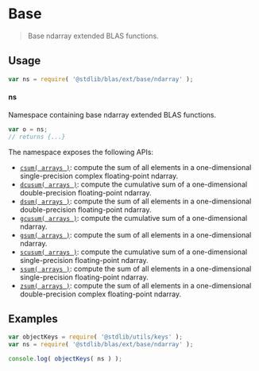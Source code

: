 <!--

@license Apache-2.0

Copyright (c) 2025 The Stdlib Authors.

Licensed under the Apache License, Version 2.0 (the "License");
you may not use this file except in compliance with the License.
You may obtain a copy of the License at

   http://www.apache.org/licenses/LICENSE-2.0

Unless required by applicable law or agreed to in writing, software
distributed under the License is distributed on an "AS IS" BASIS,
WITHOUT WARRANTIES OR CONDITIONS OF ANY KIND, either express or implied.
See the License for the specific language governing permissions and
limitations under the License.

-->

# Base

> Base ndarray extended BLAS functions.

<section class="usage">

## Usage

```javascript
var ns = require( '@stdlib/blas/ext/base/ndarray' );
```

#### ns

Namespace containing base ndarray extended BLAS functions.

```javascript
var o = ns;
// returns {...}
```

The namespace exposes the following APIs:

<!-- <toc pattern="*"> -->

<div class="namespace-toc">

-   <span class="signature">[`csum( arrays )`][@stdlib/blas/ext/base/ndarray/csum]</span><span class="delimiter">: </span><span class="description">compute the sum of all elements in a one-dimensional single-precision complex floating-point ndarray.</span>
-   <span class="signature">[`dcusum( arrays )`][@stdlib/blas/ext/base/ndarray/dcusum]</span><span class="delimiter">: </span><span class="description">compute the cumulative sum of a one-dimensional double-precision floating-point ndarray.</span>
-   <span class="signature">[`dsum( arrays )`][@stdlib/blas/ext/base/ndarray/dsum]</span><span class="delimiter">: </span><span class="description">compute the sum of all elements in a one-dimensional double-precision floating-point ndarray.</span>
-   <span class="signature">[`gcusum( arrays )`][@stdlib/blas/ext/base/ndarray/gcusum]</span><span class="delimiter">: </span><span class="description">compute the cumulative sum of a one-dimensional ndarray.</span>
-   <span class="signature">[`gsum( arrays )`][@stdlib/blas/ext/base/ndarray/gsum]</span><span class="delimiter">: </span><span class="description">compute the sum of all elements in a one-dimensional ndarray.</span>
-   <span class="signature">[`scusum( arrays )`][@stdlib/blas/ext/base/ndarray/scusum]</span><span class="delimiter">: </span><span class="description">compute the cumulative sum of a one-dimensional single-precision floating-point ndarray.</span>
-   <span class="signature">[`ssum( arrays )`][@stdlib/blas/ext/base/ndarray/ssum]</span><span class="delimiter">: </span><span class="description">compute the sum of all elements in a one-dimensional single-precision floating-point ndarray.</span>
-   <span class="signature">[`zsum( arrays )`][@stdlib/blas/ext/base/ndarray/zsum]</span><span class="delimiter">: </span><span class="description">compute the sum of all elements in a one-dimensional double-precision complex floating-point ndarray.</span>

</div>

<!-- </toc> -->

</section>

<!-- /.usage -->

<section class="examples">

## Examples

<!-- TODO: better examples -->

<!-- eslint no-undef: "error" -->

```javascript
var objectKeys = require( '@stdlib/utils/keys' );
var ns = require( '@stdlib/blas/ext/base/ndarray' );

console.log( objectKeys( ns ) );
```

</section>

<!-- /.examples -->

<!-- Section for related `stdlib` packages. Do not manually edit this section, as it is automatically populated. -->

<section class="related">

</section>

<!-- /.related -->

<!-- Section for all links. Make sure to keep an empty line after the `section` element and another before the `/section` close. -->

<section class="links">

<!-- <toc-links> -->

[@stdlib/blas/ext/base/ndarray/csum]: https://github.com/stdlib-js/blas/tree/main/ext/base/ndarray/csum

[@stdlib/blas/ext/base/ndarray/dcusum]: https://github.com/stdlib-js/blas/tree/main/ext/base/ndarray/dcusum

[@stdlib/blas/ext/base/ndarray/dsum]: https://github.com/stdlib-js/blas/tree/main/ext/base/ndarray/dsum

[@stdlib/blas/ext/base/ndarray/gcusum]: https://github.com/stdlib-js/blas/tree/main/ext/base/ndarray/gcusum

[@stdlib/blas/ext/base/ndarray/gsum]: https://github.com/stdlib-js/blas/tree/main/ext/base/ndarray/gsum

[@stdlib/blas/ext/base/ndarray/scusum]: https://github.com/stdlib-js/blas/tree/main/ext/base/ndarray/scusum

[@stdlib/blas/ext/base/ndarray/ssum]: https://github.com/stdlib-js/blas/tree/main/ext/base/ndarray/ssum

[@stdlib/blas/ext/base/ndarray/zsum]: https://github.com/stdlib-js/blas/tree/main/ext/base/ndarray/zsum

<!-- </toc-links> -->

</section>

<!-- /.links -->
